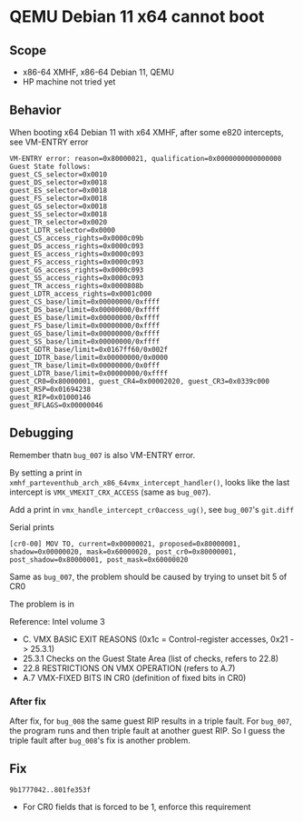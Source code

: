 # QEMU Debian 11 x64 cannot boot

## Scope
* x86-64 XMHF, x86-64 Debian 11, QEMU
* HP machine not tried yet

## Behavior
When booting x64 Debian 11 with x64 XMHF, after some e820 intercepts, see
VM-ENTRY error
```
VM-ENTRY error: reason=0x80000021, qualification=0x0000000000000000
Guest State follows:
guest_CS_selector=0x0010
guest_DS_selector=0x0018
guest_ES_selector=0x0018
guest_FS_selector=0x0018
guest_GS_selector=0x0018
guest_SS_selector=0x0018
guest_TR_selector=0x0020
guest_LDTR_selector=0x0000
guest_CS_access_rights=0x0000c09b
guest_DS_access_rights=0x0000c093
guest_ES_access_rights=0x0000c093
guest_FS_access_rights=0x0000c093
guest_GS_access_rights=0x0000c093
guest_SS_access_rights=0x0000c093
guest_TR_access_rights=0x0000808b
guest_LDTR_access_rights=0x0001c000
guest_CS_base/limit=0x00000000/0xffff
guest_DS_base/limit=0x00000000/0xffff
guest_ES_base/limit=0x00000000/0xffff
guest_FS_base/limit=0x00000000/0xffff
guest_GS_base/limit=0x00000000/0xffff
guest_SS_base/limit=0x00000000/0xffff
guest_GDTR_base/limit=0x0167ff60/0x002f
guest_IDTR_base/limit=0x00000000/0x0000
guest_TR_base/limit=0x00000000/0x0fff
guest_LDTR_base/limit=0x00000000/0xffff
guest_CR0=0x80000001, guest_CR4=0x00002020, guest_CR3=0x0339c000
guest_RSP=0x01694238
guest_RIP=0x01000146
guest_RFLAGS=0x00000046
```

## Debugging

Remember thatn `bug_007` is also VM-ENTRY error.

By setting a print in `xmhf_parteventhub_arch_x86_64vmx_intercept_handler()`,
looks like the last intercept is `VMX_VMEXIT_CRX_ACCESS` (same as `bug_007`).

Add a print in `vmx_handle_intercept_cr0access_ug()`, see `bug_007`'s `git.diff`

Serial prints
```
[cr0-00] MOV TO, current=0x00000021, proposed=0x80000001, shadow=0x00000020, mask=0x60000020, post_cr0=0x80000001, post_shadow=0x80000001, post_mask=0x60000020
```

Same as `bug_007`, the problem should be caused by trying to unset bit 5 of CR0

The problem is in 

Reference: Intel volume 3
* C. VMX BASIC EXIT REASONS (0x1c = Control-register accesses, 0x21 -> 25.3.1)
* 25.3.1 Checks on the Guest State Area (list of checks, refers to 22.8)
* 22.8 RESTRICTIONS ON VMX OPERATION (refers to A.7)
* A.7 VMX-FIXED BITS IN CR0 (definition of fixed bits in CR0)

### After fix

After fix, for `bug_008` the same guest RIP results in a triple fault.
For `bug_007`, the program runs and then triple fault at another guest RIP.
So I guess the triple fault after `bug_008`'s fix is another problem.

## Fix

`9b1777042..801fe353f`
* For CR0 fields that is forced to be 1, enforce this requirement

